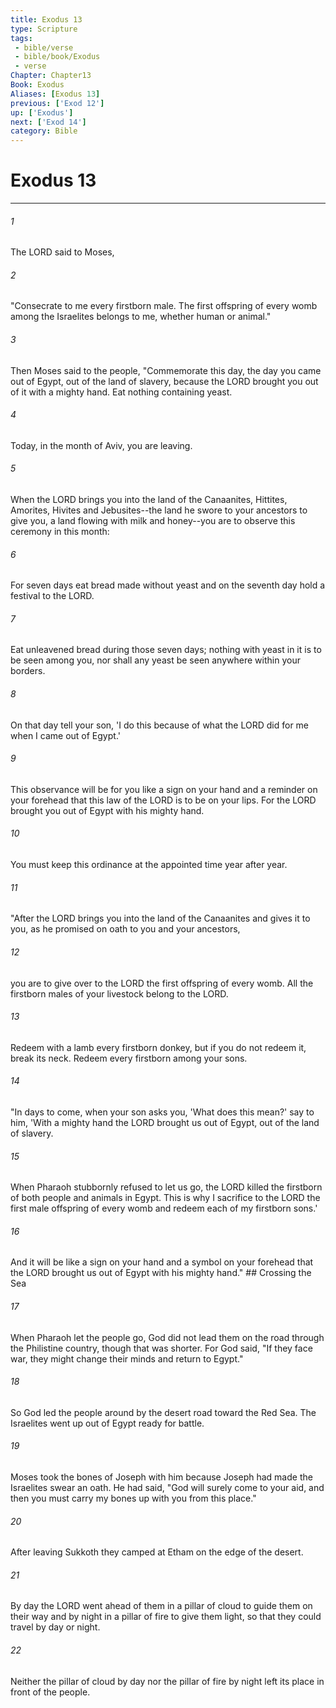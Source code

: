 ```yaml
---
title: Exodus 13
type: Scripture
tags:
 - bible/verse
 - bible/book/Exodus
 - verse
Chapter: Chapter13
Book: Exodus
Aliases: [Exodus 13]
previous: ['Exod 12']
up: ['Exodus']
next: ['Exod 14']
category: Bible
---
```

# Exodus 13

***


###### 1 
The LORD said to Moses, 

###### 2 
"Consecrate to me every firstborn male. The first offspring of every womb among the Israelites belongs to me, whether human or animal." 

###### 3 
Then Moses said to the people, "Commemorate this day, the day you came out of Egypt, out of the land of slavery, because the LORD brought you out of it with a mighty hand. Eat nothing containing yeast. 

###### 4 
Today, in the month of Aviv, you are leaving. 

###### 5 
When the LORD brings you into the land of the Canaanites, Hittites, Amorites, Hivites and Jebusites--the land he swore to your ancestors to give you, a land flowing with milk and honey--you are to observe this ceremony in this month: 

###### 6 
For seven days eat bread made without yeast and on the seventh day hold a festival to the LORD. 

###### 7 
Eat unleavened bread during those seven days; nothing with yeast in it is to be seen among you, nor shall any yeast be seen anywhere within your borders. 

###### 8 
On that day tell your son, 'I do this because of what the LORD did for me when I came out of Egypt.' 

###### 9 
This observance will be for you like a sign on your hand and a reminder on your forehead that this law of the LORD is to be on your lips. For the LORD brought you out of Egypt with his mighty hand. 

###### 10 
You must keep this ordinance at the appointed time year after year. 

###### 11 
"After the LORD brings you into the land of the Canaanites and gives it to you, as he promised on oath to you and your ancestors, 

###### 12 
you are to give over to the LORD the first offspring of every womb. All the firstborn males of your livestock belong to the LORD. 

###### 13 
Redeem with a lamb every firstborn donkey, but if you do not redeem it, break its neck. Redeem every firstborn among your sons. 

###### 14 
"In days to come, when your son asks you, 'What does this mean?' say to him, 'With a mighty hand the LORD brought us out of Egypt, out of the land of slavery. 

###### 15 
When Pharaoh stubbornly refused to let us go, the LORD killed the firstborn of both people and animals in Egypt. This is why I sacrifice to the LORD the first male offspring of every womb and redeem each of my firstborn sons.' 

###### 16 
And it will be like a sign on your hand and a symbol on your forehead that the LORD brought us out of Egypt with his mighty hand." ## Crossing the Sea 

###### 17 
When Pharaoh let the people go, God did not lead them on the road through the Philistine country, though that was shorter. For God said, "If they face war, they might change their minds and return to Egypt." 

###### 18 
So God led the people around by the desert road toward the Red Sea. The Israelites went up out of Egypt ready for battle. 

###### 19 
Moses took the bones of Joseph with him because Joseph had made the Israelites swear an oath. He had said, "God will surely come to your aid, and then you must carry my bones up with you from this place." 

###### 20 
After leaving Sukkoth they camped at Etham on the edge of the desert. 

###### 21 
By day the LORD went ahead of them in a pillar of cloud to guide them on their way and by night in a pillar of fire to give them light, so that they could travel by day or night. 

###### 22 
Neither the pillar of cloud by day nor the pillar of fire by night left its place in front of the people. 
